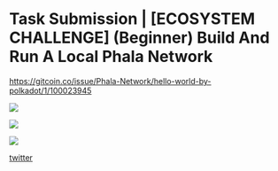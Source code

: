 # Task Submission | [ECOSYSTEM CHALLENGE] (Beginner) Build And Run A Local Phala Network

https://gitcoin.co/issue/Phala-Network/hello-world-by-polkadot/1/100023945

![](https://i.imgur.com/wmsDYZi.png)

![](https://i.imgur.com/9kXxdpZ.png)

![](https://i.imgur.com/0CjPrJf.png)

[twitter](https://twitter.com/0shamb0/status/1317155415499567104?s=20)

